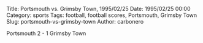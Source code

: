 Title: Portsmouth vs. Grimsby Town, 1995/02/25
Date: 1995/02/25 00:00
Category: sports
Tags: football, football scores, Portsmouth, Grimsby Town
Slug: portsmouth-vs-grimsby-town
Author: carbonero


Portsmouth 2 - 1 Grimsby Town
